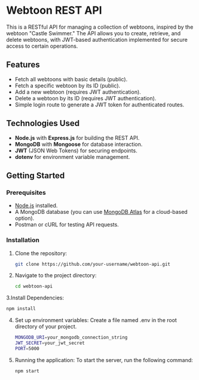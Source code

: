 # Webtoon REST API

This is a RESTful API for managing a collection of webtoons, inspired by the webtoon "Castle Swimmer." The API allows you to create, retrieve, and delete webtoons, with JWT-based authentication implemented for secure access to certain operations.

## Features

- Fetch all webtoons with basic details (public).
- Fetch a specific webtoon by its ID (public).
- Add a new webtoon (requires JWT authentication).
- Delete a webtoon by its ID (requires JWT authentication).
- Simple login route to generate a JWT token for authenticated routes.

## Technologies Used

- **Node.js** with **Express.js** for building the REST API.
- **MongoDB** with **Mongoose** for database interaction.
- **JWT** (JSON Web Tokens) for securing endpoints.
- **dotenv** for environment variable management.

## Getting Started

### Prerequisites

- [Node.js](https://nodejs.org/) installed.
- A MongoDB database (you can use [MongoDB Atlas](https://www.mongodb.com/cloud/atlas) for a cloud-based option).
- Postman or cURL for testing API requests.

### Installation

1. Clone the repository:
   ```bash
   git clone https://github.com/your-username/webtoon-api.git

2. Navigate to the project directory:
   ```bash
   cd webtoon-api

3.Install Dependencies:
  ```bash
  npm install
```
4. Set up environment variables: Create a file named .env in the root directory of your project.
   ```bash
   MONGODB_URI=your_mongodb_connection_string
   JWT_SECRET=your_jwt_secret
   PORT=5000

5. Running the application: To start the server, run the following command:
   ```bash
   npm start
